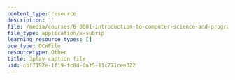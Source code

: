 ```yaml
---
content_type: resource
description: ''
file: /media/courses/6-0001-introduction-to-computer-science-and-programming-in-python-fall-2016/cbf7192e1f19fc8d0af511c771cee322_WPSeyjX1-4s.srt
file_type: application/x-subrip
learning_resource_types: []
ocw_type: OCWFile
resourcetype: Other
title: 3play caption file
uid: cbf7192e-1f19-fc8d-0af5-11c771cee322
---
```

